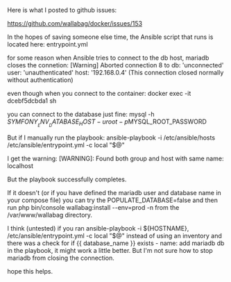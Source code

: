 Here is what I posted to github issues:

https://github.com/wallabag/docker/issues/153

In the hopes of saving someone else time, the Ansible script that runs is located here:
entrypoint.yml

for some reason when Ansible tries to connect to the db host, mariadb closes the connetion:
[Warning] Aborted connection 8 to db: 'unconnected' user: 'unauthenticated' host: '192.168.0.4' (This connection closed normally without authentication)

even though when you connect to the container:
docker exec -it dcebf5dcbda1 sh

you can connect to the database just fine:
mysql -h $SYMFONY__ENV__DATABASE_HOST -u root -p$MYSQL_ROOT_PASSWORD

But if I manually run the playbook:
ansible-playbook -i /etc/ansible/hosts /etc/ansible/entrypoint.yml -c local "$@"

I get the warning:
[WARNING]: Found both group and host with same name: localhost

But the playbook successfully completes.

If it doesn't (or if you have defined the mariadb user and database name in your compose file) you can try the POPULATE_DATABASE=false and then run php bin/console wallabag:install --env=prod -n from the /var/www/wallabag directory.

I think (untested) if you ran ansible-playbook -i ${HOSTNAME}, /etc/ansible/entrypoint.yml -c local "$@" instead of using an inventory and there was a check for if {{ database_name }} exists - name: add mariadb db in the playbook, it might work a little better. But I'm not sure how to stop mariadb from closing the connection.

hope this helps.
